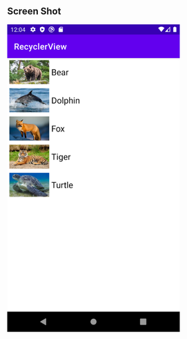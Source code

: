 ## Screen Shot
<img src="https://github.com/bilkeonur/AndroidExamples/blob/main/Kotlin/RecyclerView/app/src/main/res/drawable/screenshot.png" width="400">
